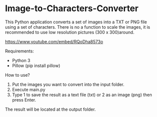 # Image-to-Characters-Converter

This Python application converts a set of images into a TXT or PNG file using a set of characters.
There is no a function to scale the images, it is recommended to use low resolution pictures (300 x 300)around.

https://www.youtube.com/embed/RQoDha8573o

Requirements:
- Python 3
- Pillow (pip install pillow)

How to use?
1. Put the images you want to convert into the input folder.
2. Execute main.py
3. Type 1 to save the result as a text file (txt) or 2 as an image (png) then press Enter.

The result will be located at the output folder.
